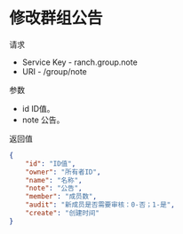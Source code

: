 # 修改群组公告

请求
- Service Key - ranch.group.note
- URI - /group/note

参数
- id ID值。
- note 公告。

返回值
```json
{
    "id": "ID值",
    "owner": "所有者ID",
    "name": "名称",
    "note": "公告",
    "member": "成员数",
    "audit": "新成员是否需要审核：0-否；1-是",
    "create": "创建时间"
}
```
